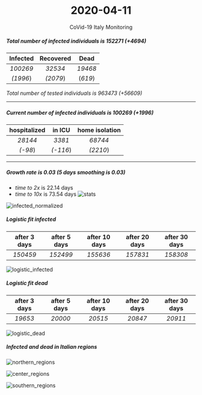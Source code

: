 <div align='center'>

# 2020-04-11
CoVid-19 Italy Monitoring
</div>

##### Total number of infected individuals is 152271 (+4694)
Infected | Recovered | Dead
:---: | :---: | :---:
*100269* | *32534* | *19468*
*(1996*) | *(2079*) | (*619*)

*Total number of tested individuals is 963473 (+56609)*
***
##### Current number of infected individuals is 100269 (+1996)
hospitalized | in ICU | home isolation
:---: | :---: | :---:
*28144* |*3381* |*68744*
*(-98*) |*(-116*) |*(2210*)
***
##### Growth rate is 0.03 (5 days smoothing is 0.03)
- *time to 2x* is 22.14 days
- *time to 10x* is 73.54 days
![stats][stats]

![infected_normalized][infected_normalized]

##### Logistic fit infected
after 3 days | after 5 days | after 10 days | after 20 days | after 30 days
:---: | :---: | :---: | :---: | :---:
*150459* |*152499* |*155636* |*157831* |*158308*


![logistic_infected][logistic_infected]

##### Logistic fit dead
after 3 days | after 5 days | after 10 days | after 20 days | after 30 days
:---: | :---: | :---: | :---: | :---:
*19653* |*20000* |*20515* |*20847* |*20911*


![logistic_dead][logistic_dead]


##### Infected and dead in Italian regions


![northern_regions][northern_regions]


![center_regions][center_regions]


![southern_regions][southern_regions]

[stats]: stats.png
[infected_normalized]: infected_normalized.png
[logistic_infected]: logistic_infected.png
[logistic_dead]: logistic_dead.png
[northern_regions]: northern_regions.png
[center_regions]: center_regions.png
[southern_regions]: southern_regions.png
